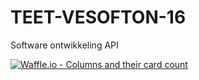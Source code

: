 # TEET-VESOFTON-16
Software ontwikkeling API

[![Waffle.io - Columns and their card count](https://badge.waffle.io/FPSUsername/TEET-VESOFTON-16.svg?columns=all)](https://waffle.io/FPSUsername/TEET-VESOFTON-16)
